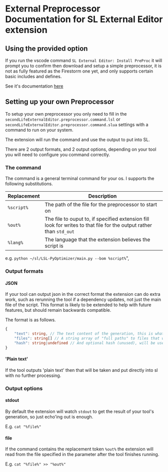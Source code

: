 # External Preprocessor Documentation for SL External Editor extension

## Using the provided option

If you run the vscode command `SL External Editor: Install PreProc` it will
prompt you to confirm then download and setup a simple preprocessor, it is not
as fully featured as the Firestorm one yet, and only supports certain basic
includes and defines.

See it's documentation [here](https://github.com/WolfGangS/DSL-PreProc)

## Setting up your own Preprocessor

To setup your own preprocessor you only need to fill in the
`secondLifeExternalEditor.preprocessor.command.lsl` or
`secondLifeExternalEditor.preprocessor.command.slua` settings with a command to
run on your system.

The extension will run the command and use the output to put into SL.

There are 2 output formats, and 2 output options, depending on your tool you
will need to configure you command correctly.

### The command

The command is a general terminal command for your os. I supports the following
substitutions.

| Replacement | Description                                                                                                         |
| ----------- | ------------------------------------------------------------------------------------------------------------------- |
| `%script%`  | The path of the file for the preprocessor to start on                                                               |
| `%out%`     | The file to ouput to, if specified extension fill look for writes to that file for the output rather than `std_out` |
| `%lang%`    | The language that the extension believes the script is                                                              |

e.g. `python ~/sl/LSL-PyOptimizer/main.py --bom %script%`",

### Output formats

#### JSON

If your tool can output json in the correct format the extension can do extra
work, such as rerunning the tool if a dependency updates, not just the main file
of the script. This format is likely to be extended to help with future
features, but should remain backwards compatible.

The format is as follows.

```ts
{
    "text": string, // The text content of the generation, this is what will be put into SL
    "files": string[] // A string array of "full paths" to files that were included in this generation
    "hash": string|undefined // And optional hash (unused), will be used to prevent saves in sl on no change
}
```

#### 'Plain text'

If the tool outputs 'plain text' then that will be taken and put directly into
sl with no further processing.

### Output options

#### stdout

By default the extension will watch `stdout` to get the result of your tool's
generation, so just echo'ing out is enough.

E.g. `cat "%file%"`

#### file

If the command contains the replacement token `%out%` the extension will read
from the file specified in the parameter after the tool finishes running.

E.g. `cat "%file%" >> "%out%"`
